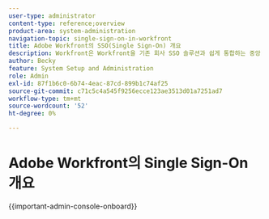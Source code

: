 ```yaml
---
user-type: administrator
content-type: reference;overview
product-area: system-administration
navigation-topic: single-sign-on-in-workfront
title: Adobe Workfront의 SSO(Single Sign-On) 개요
description: Workfront은 Workfront을 기존 회사 SSO 솔루션과 쉽게 통합하는 중앙 집중식 관리 SSO(Single Sign-On) 구성을 제공합니다. 이 구성은 설정 및 관리가 쉬우며 OnDemand 및 OnPremise 엔터프라이즈 고객 모두 사용할 수 있습니다.
author: Becky
feature: System Setup and Administration
role: Admin
exl-id: 87f1b6c0-6b74-4eac-87cd-899b1c74af25
source-git-commit: c71c5c4a545f9256ecce123ae3513d01a7251ad7
workflow-type: tm+mt
source-wordcount: '52'
ht-degree: 0%

---
```


# Adobe Workfront의 Single Sign-On 개요

<!--Audited: 12/2023-->

{{important-admin-console-onboard}}

<!--REMOVE ME MARCH 2026-->


<!--Workfront provides a centrally managed single sign-on (SSO) configuration that integrates Workfront with your existing corporate SSO solution. This configuration is available for both OnDemand and OnPremise Enterprise customers. 

To use the SSO functionality in Workfront, your organization needs to set up an SSO application. You can then configure Workfront so that it can communicate with your SSO solution.

Federated solutions allow users to log in to all their applications by entering their username and password in a centralized login portal.

![SSO federated](assets/overview-sso-wf-fed-only.png)


## Configure your firewall

When using an SSO solution, Workfront initiates a connection to your server on the specified port.

If your firewall or mail server is configured to allow access only to specific vendors, you must add certain Workfront IP addresses to your firewall allowlist. For more information, see [Configure your firewall's allowlist](../../../administration-and-setup/get-started-wf-administration/configure-your-firewall.md).

## Configure Single Sign-On

Workfront integrates with the following SSO solutions:

* Federated solutions that support SAML 2.0

  For information about integrating Workfront with SAML 2.0, see [Configure Adobe Workfront with SAML 2.0](../../../administration-and-setup/add-users/single-sign-on/configure-workfront-saml-2.md).

* Federated solutions that support SAML 2.0 using ADFS

  For information about integrating Workfront with SAML 2.0 using ADFS, see [Configure Adobe Workfront with SAML 2.0 using ADFS](../../../administration-and-setup/add-users/single-sign-on/configure-workfront-saml-2-adfs.md).-->
